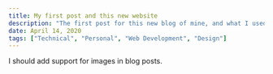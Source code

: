 ```yaml
---
title: My first post and this new website
description: "The first post for this new blog of mine, and what I used to actually make the site."
date: April 14, 2020
tags: ["Technical", "Personal", "Web Development", "Design"]
---
```


I should add support for images in blog posts.
